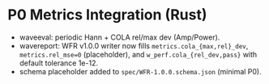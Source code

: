 # P0 Metrics Integration (Rust)
- waveeval: periodic Hann + COLA rel/max dev (Amp/Power).
- wavereport: WFR v1.0.0 writer now fills `metrics.cola_{max,rel}_dev`, `metrics.rel_mse=0` (placeholder),
  and `w_perf.cola_{rel_dev,pass}` with default tolerance 1e-12.
- schema placeholder added to `spec/WFR-1.0.0.schema.json` (minimal P0).

